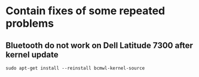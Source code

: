 # Contain fixes of some repeated problems

## Bluetooth do not work on Dell Latitude 7300 after kernel update

```
sudo apt-get install --reinstall bcmwl-kernel-source
```
